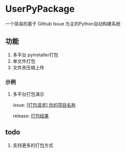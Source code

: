 # UserPyPackage

一个简易的基于 Github Issue 为主的Python自动构建系统

## 功能

1. 多平台 pyinstaller打包
  1. 单文件打包
  2. 文件夹压缩上传

### 示例

1. 多平台打包演示

   issue: [\[打包请求\] 你的项目名称](https://github.com/ACG-Q/UserPyPackage2/issues/5)

   release: [打包结果](https://github.com/ACG-Q/UserPyPackage2/releases/tag/v20241121072422935)


## todo

1. 支持更多的打包方式
